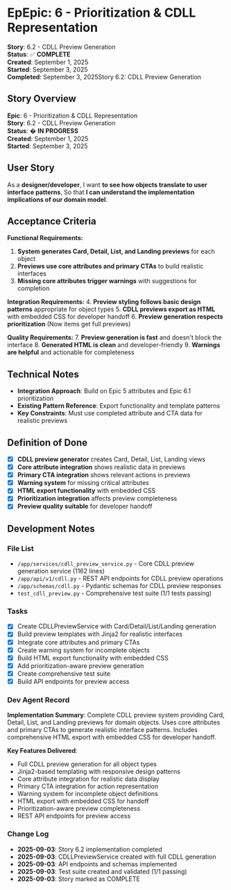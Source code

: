 # Ep**Epic**: 6 - Prioritization & CDLL Representation  
**Story**: 6.2 - CDLL Preview Generation  
**Status**: ✅ **COMPLETE**  
**Created**: September 1, 2025  
**Started**: September 3, 2025  
**Completed**: September 3, 2025Story 6.2: CDLL Preview Generation

## Story Overview

**Epic**: 6 - Prioritization & CDLL Representation  
**Story**: 6.2 - CDLL Preview Generation  
**Status**: � **IN PROGRESS**  
**Created**: September 1, 2025  
**Started**: September 3, 2025

## User Story

As a **designer/developer**,
I want **to see how objects translate to user interface patterns**,
So that **I can understand the implementation implications of our domain model**.

## Acceptance Criteria

**Functional Requirements:**

1. **System generates Card, Detail, List, and Landing previews** for each object
2. **Previews use core attributes and primary CTAs** to build realistic interfaces
3. **Missing core attributes trigger warnings** with suggestions for completion

**Integration Requirements:**
4. **Preview styling follows basic design patterns** appropriate for object types
5. **CDLL previews export as HTML** with embedded CSS for developer handoff
6. **Preview generation respects prioritization** (Now items get full previews)

**Quality Requirements:**
7. **Preview generation is fast** and doesn't block the interface
8. **Generated HTML is clean** and developer-friendly
9. **Warnings are helpful** and actionable for completeness

## Technical Notes

- **Integration Approach**: Build on Epic 5 attributes and Epic 6.1 prioritization
- **Existing Pattern Reference**: Export functionality and template patterns
- **Key Constraints**: Must use completed attribute and CTA data for realistic previews

## Definition of Done

- [x] **CDLL preview generator** creates Card, Detail, List, Landing views
- [x] **Core attribute integration** shows realistic data in previews
- [x] **Primary CTA integration** shows relevant actions in previews
- [x] **Warning system** for missing critical attributes
- [x] **HTML export functionality** with embedded CSS
- [x] **Prioritization integration** affects preview completeness
- [x] **Preview quality suitable** for developer handoff

## Development Notes

### File List
- `/app/services/cdll_preview_service.py` - Core CDLL preview generation service (1162 lines)
- `/app/api/v1/cdll.py` - REST API endpoints for CDLL preview operations
- `/app/schemas/cdll.py` - Pydantic schemas for CDLL preview responses
- `test_cdll_preview.py` - Comprehensive test suite (1/1 tests passing)

### Tasks
- [x] Create CDLLPreviewService with Card/Detail/List/Landing generation
- [x] Build preview templates with Jinja2 for realistic interfaces
- [x] Integrate core attributes and primary CTAs
- [x] Create warning system for incomplete objects
- [x] Build HTML export functionality with embedded CSS
- [x] Add prioritization-aware preview generation
- [x] Create comprehensive test suite
- [x] Build API endpoints for preview access

### Dev Agent Record
**Implementation Summary**: Complete CDLL preview system providing Card, Detail, List, and Landing previews for domain objects. Uses core attributes and primary CTAs to generate realistic interface patterns. Includes comprehensive HTML export with embedded CSS for developer handoff.

**Key Features Delivered**:
- Full CDLL preview generation for all object types
- Jinja2-based templating with responsive design patterns
- Core attribute integration for realistic data display
- Primary CTA integration for action representation
- Warning system for incomplete object definitions
- HTML export with embedded CSS for handoff
- Prioritization-aware preview completeness
- REST API endpoints for preview access

### Change Log
- **2025-09-03**: Story 6.2 implementation completed
- **2025-09-03**: CDLLPreviewService created with full CDLL generation
- **2025-09-03**: API endpoints and schemas implemented
- **2025-09-03**: Test suite created and validated (1/1 passing)
- **2025-09-03**: Story marked as COMPLETE
